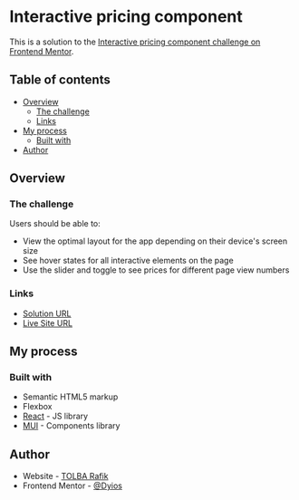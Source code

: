 # Interactive pricing component

This is a solution to the [Interactive pricing component challenge on Frontend Mentor](https://www.frontendmentor.io/challenges/interactive-pricing-component-t0m8PIyY8).

## Table of contents

- [Overview](#overview)
  - [The challenge](#the-challenge)
  - [Links](#links)
- [My process](#my-process)
  - [Built with](#built-with)
- [Author](#author)

## Overview

### The challenge

Users should be able to:

- View the optimal layout for the app depending on their device's screen size
- See hover states for all interactive elements on the page
- Use the slider and toggle to see prices for different page view numbers

### Links

- [Solution URL]()
- [Live Site URL](https://dyios.github.io/pricing-component/)

## My process

### Built with

- Semantic HTML5 markup
- Flexbox
- [React](https://reactjs.org/) - JS library
- [MUI](https://mui.com/) - Components library

## Author

- Website - [TOLBA Rafik](https://rafik-tolba.netlify.app/)
- Frontend Mentor - [@Dyios](https://www.frontendmentor.io/profile/Dyios)
